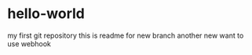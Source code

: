 # hello-world
my first git repository
this is readme for new branch
another new want to use webhook
